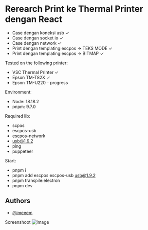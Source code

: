 # Rerearch Print ke Thermal Printer dengan React

- Case dengan koneksi usb ✓
- Case dengan socket io ✓
- Case dengan network ✓
- Print dengan templating escpos -> TEKS MODE ✓
- Print dengan templating escpos -> BITMAP ✓

Tested on the following printer:
- VSC Thermal Printer ✓
- Epson TM-T82X ✓
- Epson TM-U220 - progress

Environment:
- Node: 18.18.2
- pnpm: 9.7.0

Required lib:
- scpos
- escpos-usb
- escpos-network
- usb@1.9.2
- ping
- puppeteer

Start:
- pnpm i
- pnpm add escpos escpos-usb usb@1.9.2
- pnpm transpile:electron
- pnpm dev


## Authors

- [@imeeem](https://www.github.com/mamsul)

Screenshoot
![Image](https://github.com/user-attachments/assets/297ba9eb-0b19-4acd-b9b0-3223d58bc5eb)
